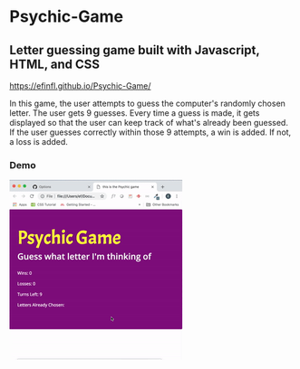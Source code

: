 # Psychic-Game
## Letter guessing game built with Javascript, HTML, and CSS
https://efinfl.github.io/Psychic-Game/

 
 
 In this game, the user attempts to guess the computer's randomly chosen letter. The user gets 9 guesses. Every time a guess is made, it gets displayed so that the user can keep track of what's already been guessed. If the user guesses correctly within those 9 attempts, a win is added. If not, a loss is added.

 ### Demo
 
 <img src="https://github.com/efinfl/Psychic-Game/blob/master/Demo-Psychic_Game.gif">
